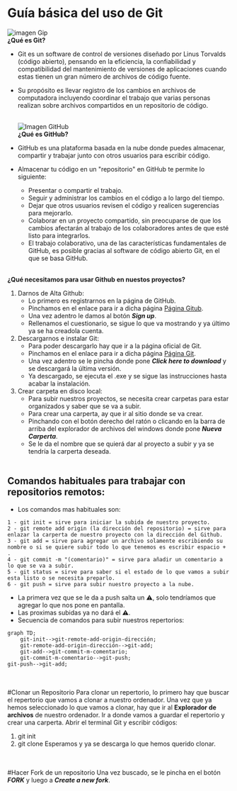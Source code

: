 # Guía básica del uso de Git
 ![imagen Gip](https://upload.wikimedia.org/wikipedia/commons/thumb/e/e0/Git-logo.svg/250px-Git-logo.svg.png)  
**¿Qué es Git?**
  - Git es un software de control de versiones diseñado por Linus Torvalds (código abierto), pensando en la eficiencia, la confiabilidad y compatibilidad del mantenimiento de versiones de aplicaciones cuando estas tienen un gran número de archivos de código fuente.
  - Su propósito es llevar registro de los cambios en archivos de computadora incluyendo coordinar el trabajo que varias personas realizan sobre archivos compartidos en un repositorio de código.
    <br><br>

    ![Imagen GitHub](https://files.nachonacho.com/users/clbzfssd8006ho908duq44d5e/nn_1688808589954_1688808589316__1554417317973_github.png)  
**¿Qué es GitHub?**
-  GitHub es una plataforma basada en la nube donde puedes almacenar, compartir y trabajar junto con otros usuarios para escribir código.
-  Almacenar tu código en un "repositorio" en GitHub te permite lo siguiente:
    - Presentar o compartir el trabajo.
    - Seguir y administrar los cambios en el código a lo largo del tiempo.
    - Dejar que otros usuarios revisen el código y realicen sugerencias para mejorarlo.
    - Colaborar en un proyecto compartido, sin preocuparse de que los cambios afectarán al trabajo de los colaboradores antes de que esté listo para integrarlos.
    - El trabajo colaborativo, una de las características fundamentales de GitHub, es posible gracias al software de código abierto Git, en el que se basa GitHub.
<br><br>

**¿Qué necesitamos para usar Github en nuestos proyectos?**  
  1. Darnos de Alta Github:
     - Lo primero es registrarnos en la página de GitHub.
     - Pinchamos en el enlace para ir a dicha página [Página Gitub](https://github.com/).
     - Una vez adentro le damos al botón ***Sign up***.
     - Rellenamos el cuestionario, se sigue lo que va mostrando y ya último ya se ha creadola cuenta.
  2. Descargarnos e instalar Git:
     -  Para poder descargarlo hay que ir a la página oficial de Git.
     -  Pinchamos en el enlace para ir a dicha página [Página Git](https://git-scm.com/downloads/win).
     -  Una vez adentro se le pincha donde pone ***Click here to download*** y se descargará la última versión.
     -  Ya descargado, se ejecuta el .exe y se sigue las instrucciones hasta acabar la instalación.
  3. Crear carpeta en disco local:
     -  Para subir nuestros proyectos, se necesita crear carpetas para estar organizados y saber que se va a subir.
     -  Para crear una carperta, ay que ir al sitio donde se va crear.
     -  Pinchando con el botón derecho del ratón o clicando en la barra de arriba del explorador de archivos del windows donde pone ***Nueva Carperta***.
     -  Se le da el nombre que se quierá dar al proyecto a subir y ya se tendría la carperta deseada.
     <br><br>
     
## Comandos habituales para trabajar con repositorios remotos:  
  -  Los comandos mas habituales son:
```
1 - git init = sirve para iniciar la subida de nuestro proyecto.
2 - git remote add origin (la dirección del repositorio) = sirve para enlazar la carperta de nuestro proyecto con la dirección del Github.
3 - git add = sirve para agregar un archivo solamente escribiendo su nombre o si se quiere subir todo lo que tenemos es escribir espacio + .
4 - git commit -m "(comentario)" = sirve para añadir un comentario a lo que se va a subir.
5 - git status = sirve para saber si el estado de lo que vamos a subir esta listo o se necesita preparlo.
6 - git push = sirve para subir nuestro proyecto a la nube.
```
  -  La primera vez que se le da a push salta un ⚠️, solo tendríamos que agregar lo que nos pone en pantalla.
  -  Las proximas subidas ya no dará el ⚠️.
  -  Secuencia de comandos para subir nuestros repertorios:

```mermaid
graph TD;
    git-init-->git-remote-add-origin-dirección;
    git-remote-add-origin-dirección-->git-add;
    git-add-->git-commit-m-comentario;
    git-commit-m-comentario-->git-push;
git-push-->git-add;
```
<br><br>
#Clonar un Repositorio
Para clonar un repertorio, lo primero hay que buscar el repertorio que vamos a clonar a nuestro ordenador.
Una vez que ya hemos seleccionado lo que vamos a clonar, hay que ir al **Explorador de archivos** de nuestro ordenador.
Ir a donde vamos a guardar el repertorio y crear una carperta.
Abrir el terminal Git y escribir códigos:
1. git init
2. git clone
Esperamos y ya se descarga lo que hemos querido clonar.

<br><br>
#Hacer Fork de un repositorio
Una vez buscado, se le pincha en el botón ***FORK*** y luego a ***Create a new fork***.
